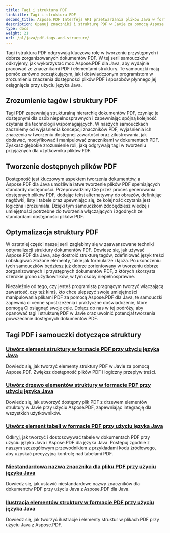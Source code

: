```yaml
---
title: Tagi i struktura PDF
linktitle: Tagi i struktura PDF
second_title: Aspose.PDF Interfejs API przetwarzania plików Java w formacie Java
description: Opanuj znaczniki i strukturę PDF w Javie za pomocą Aspose.PDF dla samouczków Java. Twórz łatwo dostępne i uporządkowane pliki PDF.
type: docs
weight: 21
url: /pl/java/pdf-tags-and-structure/
---
```

Tagi i struktura PDF odgrywają kluczową rolę w tworzeniu przystępnych i dobrze zorganizowanych dokumentów PDF. W tej serii samouczków odkryjemy, jak wykorzystać moc Aspose.PDF dla Java, aby wydajnie pracować ze znacznikami PDF i elementami struktury. Te samouczki mają pomóc zarówno początkującym, jak i doświadczonym programistom w zrozumieniu znaczenia dostępności plików PDF i sposobów płynnego jej osiągnięcia przy użyciu języka Java.

## Zrozumienie tagów i struktury PDF

Tagi PDF zapewniają strukturalną hierarchię dokumentów PDF, czyniąc je dostępnymi dla osób niepełnosprawnych i zapewniając spójną kolejność czytania dla technologii wspomagających. W naszych samouczkach zaczniemy od wyjaśnienia koncepcji znaczników PDF, wyjaśnienia ich znaczenia w tworzeniu dostępnej zawartości oraz zilustrowania, jak dodawać, modyfikować i manipulować znacznikami w dokumentach PDF. Zyskasz głębokie zrozumienie roli, jaką odgrywają tagi w tworzeniu przyjaznych dla użytkownika plików PDF.

## Tworzenie dostępnych plików PDF

Dostępność jest kluczowym aspektem tworzenia dokumentów, a Aspose.PDF dla Java umożliwia łatwe tworzenie plików PDF spełniających standardy dostępności. Przeprowadzimy Cię przez proces generowania dostępnych plików PDF, dodając tekst alternatywny do obrazów, definiując nagłówki, listy i tabele oraz upewniając się, że kolejność czytania jest logiczna i zrozumiała. Dzięki tym samouczkom zdobędziesz wiedzę i umiejętności potrzebne do tworzenia włączających i zgodnych ze standardami dostępności plików PDF.

## Optymalizacja struktury PDF

W ostatniej części naszej serii zagłębimy się w zaawansowane techniki optymalizacji struktury dokumentów PDF. Dowiesz się, jak używać Aspose.PDF dla Java, aby dostroić strukturę tagów, zdefiniować język treści i obsługiwać złożone elementy, takie jak formularze i łącza. Po ukończeniu tych samouczków będziesz już dobrze zorientowany w tworzeniu dobrze zorganizowanych i przystępnych dokumentów PDF, z których skorzysta szerokie grono użytkowników, w tym osoby niepełnosprawne.

Niezależnie od tego, czy jesteś programistą pragnącym tworzyć włączającą zawartość, czy też kimś, kto chce ulepszyć swoje umiejętności manipulowania plikami PDF za pomocą Aspose.PDF dla Java, te samouczki zapewnią ci cenne spostrzeżenia i praktyczne doświadczenie, które pomogą Ci osiągnąć swoje cele. Dołącz do nas w tej podróży, aby opanować tagi i strukturę PDF w Javie oraz uwolnić potencjał tworzenia powszechnie dostępnych dokumentów PDF.

## Tagi PDF i samouczki dotyczące struktury
### [Utwórz element struktury w formacie PDF przy użyciu języka Java](./create-structure-element-in-pdf-using-java/)
Dowiedz się, jak tworzyć elementy struktury PDF w Javie za pomocą Aspose.PDF. Zwiększ dostępność plików PDF i logiczny przepływ treści.
### [Utwórz drzewo elementów struktury w formacie PDF przy użyciu języka Java](./create-structure-element-tree-in-pdf-using-java/)
Dowiedz się, jak utworzyć dostępny plik PDF z drzewem elementów struktury w Javie przy użyciu Aspose.PDF, zapewniając integrację dla wszystkich użytkowników.
### [Utwórz element tabeli w formacie PDF przy użyciu języka Java](./create-table-element-in-pdf-using-java/)
Odkryj, jak tworzyć i dostosowywać tabele w dokumentach PDF przy użyciu języka Java i Aspose.PDF dla języka Java. Postępuj zgodnie z naszym szczegółowym przewodnikiem z przykładami kodu źródłowego, aby uzyskać precyzyjną kontrolę nad tabelami PDF.
### [Niestandardowa nazwa znacznika dla pliku PDF przy użyciu języka Java](./custom-tag-name-for-pdf-using-java/)
Dowiedz się, jak ustawić niestandardowe nazwy znaczników dla dokumentów PDF przy użyciu Java z Aspose.PDF dla Java.
### [Ilustracja elementów struktury w formacie PDF przy użyciu języka Java](./illustration-structure-elements-in-pdf-using-java/)
Dowiedz się, jak tworzyć ilustracje i elementy struktur w plikach PDF przy użyciu Java z Aspose.PDF.